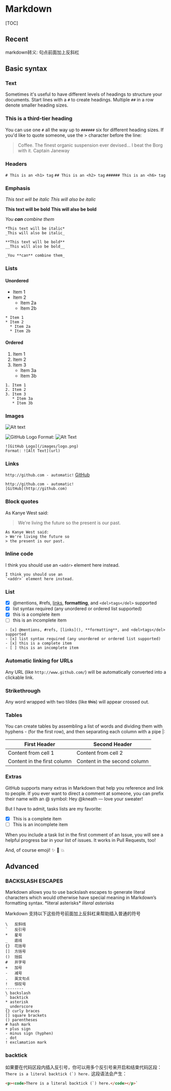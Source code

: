 # Markdown

[TOC]

## Recent

markdown转义: 句点前面加上反斜杠

## Basic syntax

### Text

Sometimes it's useful to have different levels of headings to structure your documents. Start lines with a `#` to create headings. Multiple `##` in a row denote smaller heading sizes.

### This is a third-tier heading

You can use  one `#` all the way up to `######` six for different heading sizes.
If you'd like to quote someone, use the > character before the line:

> Coffee. The finest organic suspension ever devised... I beat the Borg with it.
> Captain Janeway

### Headers

`# This is an <h1> tag`
`## This is an <h2> tag`
`###### This is an <h6> tag`

### Emphasis

*This text will be italic*
_This will also be italic_

**This text will be bold**
__This will also be bold__

_You **can** combine them_

``` code
*This text will be italic*
_This will also be italic_

**This text will be bold**
__This will also be bold__

_You **can** combine them_
```

### Lists

#### Unordered

* Item 1
* Item 2
  * Item 2a
  * Item 2b

``` code
* Item 1
* Item 2
  * Item 2a
  * Item 2b
```

#### Ordered

1. Item 1
2. Item 2
3. Item 3
   * Item 3a
   * Item 3b

``` code
1. Item 1
2. Item 2
3. Item 3
   * Item 3a
   * Item 3b
```

### Images

![Alt text](/path/to/img.jpg "Optional title")

![GitHub Logo](/images/logo.png)
Format: ![Alt Text](url)

``` code
![GitHub Logo](/images/logo.png)
Format: ![Alt Text](url)
```

### Links

`http://github.com - automatic!`
[GitHub](http://github.com)

``` code
http://github.com - automatic!
[GitHub](http://github.com)
```

### Block quotes

As Kanye West said:
> We're living the future so
> the present is our past.

``` code
As Kanye West said:
> We're living the future so
> the present is our past.
```

### Inline code

I think you should use an
`<addr>` element here instead.

``` code
I think you should use an
`<addr>` element here instead.
```

### List

* [x] @mentions, #refs, [links](url), **formatting**, and `<del>tags</del>` supported
* [x] list syntax required (any unordered or ordered list supported)
* [x] this is a complete item
* [ ] this is an incomplete item

``` code
- [x] @mentions, #refs, [links](), **formatting**, and <del>tags</del> supported
- [x] list syntax required (any unordered or ordered list supported)
- [x] this is a complete item
- [ ] this is an incomplete item
```

### Automatic linking for URLs

Any URL (like `http://www.github.com/`) will be automatically converted into a clickable link.

### Strikethrough

Any word wrapped with two tildes (like ~~this~~) will appear crossed out.

### Tables

You can create tables by assembling a list of words and dividing them with hyphens - (for the first row), and then separating each column with a pipe |:

First Header | Second Header
------------ | -------------
Content from cell 1 | Content from cell 2
Content in the first column | Content in the second column

### Extras

GitHub supports many extras in Markdown that help you reference and link to people. If you ever want to direct a comment at someone, you can prefix their name with an @ symbol: Hey @kneath — love your sweater!

But I have to admit, tasks lists are my favorite:

* [x] This is a complete item
* [ ] This is an incomplete item

When you include a task list in the first comment of an Issue, you will see a helpful progress bar in your list of issues. It works in Pull Requests, too!

And, of course emoji! :sparkles: :camel: :boom:

## Advanced

### BACKSLASH ESCAPES

Markdown allows you to use backslash escapes to generate literal characters which
would otherwise have special meaning in Markdown’s formatting syntax.
\*literal asterisks\*
*literal asterisks*

Markdown 支持以下这些符号前面加上反斜杠来帮助插入普通的符号

``` shell
\   反斜线
`   反引号
*   星号
_   底线
{}  花括号
[]  方括号
()  括弧
#   井字号
+   加号
-   减号
.   英文句点
!   惊叹号
--------
\ backslash
` backtick
* asterisk
_ underscore
{} curly braces
[] square brackets
() parentheses
# hash mark
+ plus sign
- minus sign (hyphen)
. dot
! exclamation mark
```

### backtick

如果要在代码区段内插入反引号，你可以用多个反引号来开启和结束代码区段：
``There is a literal backtick (`) here.``
这段语法会产生：

``` html
<p><code>There is a literal backtick (`) here.</code></p>`
````
